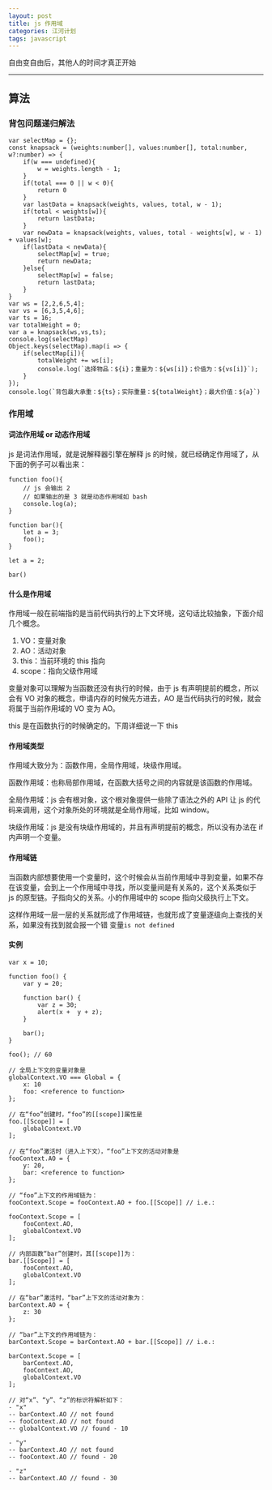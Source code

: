 ```yaml
---
layout: post
title: js 作用域
categories: 江河计划
tags: javascript
---
```


自由变自由后，其他人的时间才真正开始

<!--more-->

* * *

## 算法
### 背包问题递归解法

    var selectMap = {};
    const knapsack = (weights:number[], values:number[], total:number, w?:number) => {
        if(w === undefined){
            w = weights.length - 1;
        }
        if(total === 0 || w < 0){
            return 0
        }
        var lastData = knapsack(weights, values, total, w - 1);
        if(total < weights[w]){
            return lastData;
        }
        var newData = knapsack(weights, values, total - weights[w], w - 1) + values[w];
        if(lastData < newData){
            selectMap[w] = true;
            return newData;
        }else{
            selectMap[w] = false;
            return lastData;
        }
    }
    var ws = [2,2,6,5,4];
    var vs = [6,3,5,4,6];
    var ts = 16;
    var totalWeight = 0;
    var a = knapsack(ws,vs,ts);
    console.log(selectMap)
    Object.keys(selectMap).map(i => {
        if(selectMap[i]){
            totalWeight += ws[i];
            console.log(`选择物品：${i}；重量为：${ws[i]}；价值为：${vs[i]}`);
        }
    });
    console.log(`背包最大承重：${ts}；实际重量：${totalWeight}；最大价值：${a}`)
    
### 作用域
#### 词法作用域 or 动态作用域

js 是词法作用域，就是说解释器引擎在解释 js 的时候，就已经确定作用域了，从下面的例子可以看出来：

    function foo(){
        // js 会输出 2
        // 如果输出的是 3 就是动态作用域如 bash
        console.log(a);
    }
    
    function bar(){
        let a = 3;
        foo();
    }
    
    let a = 2;
    
    bar()
    
#### 什么是作用域

作用域一般在前端指的是当前代码执行的上下文环境，这句话比较抽象，下面介绍几个概念。

1. VO：变量对象
1. AO：活动对象
1. this：当前环境的 this 指向
1. scope：指向父级作用域

变量对象可以理解为当函数还没有执行的时候，由于 js 有声明提前的概念，所以会有 VO 对象的概念，申请内存的时候先方进去，AO 是当代码执行的时候，就会将属于当前作用域的 VO 变为 AO。

this 是在函数执行的时候确定的。下周详细说一下 this
    
#### 作用域类型

作用域大致分为：函数作用，全局作用域，块级作用域。

函数作用域：也称局部作用域，在函数大括号之间的内容就是该函数的作用域。

全局作用域：js 会有根对象，这个根对象提供一些除了语法之外的 API 让 js 的代码来调用，这个对象所处的环境就是全局作用域，比如 window。

块级作用域：js 是没有块级作用域的，并且有声明提前的概念，所以没有办法在 if 内声明一个变量。

#### 作用域链

当函数内部想要使用一个变量时，这个时候会从当前作用域中寻到变量，如果不存在该变量，会到上一个作用域中寻找，所以变量间是有关系的，这个关系类似于 js 的原型链。子指向父的关系。小的作用域中的 scope 指向父级执行上下文。

这样作用域一层一层的关系就形成了作用域链，也就形成了变量逐级向上查找的关系，如果没有找到就会报一个错 变量`is not defined`

#### 实例

    var x = 10;
     
    function foo() {
        var y = 20;
     
        function bar() {
            var z = 30;
            alert(x +  y + z);
        }
     
        bar();
    }
    
    foo(); // 60
    
    // 全局上下文的变量对象是
    globalContext.VO === Global = {
        x: 10
        foo: <reference to function>
    };
    
    // 在“foo”创建时，“foo”的[[scope]]属性是
    foo.[[Scope]] = [
        globalContext.VO
    ];
    
    // 在“foo”激活时（进入上下文），“foo”上下文的活动对象是
    fooContext.AO = {
        y: 20,
        bar: <reference to function>
    };
    
    // “foo”上下文的作用域链为：
    fooContext.Scope = fooContext.AO + foo.[[Scope]] // i.e.:
 
    fooContext.Scope = [
        fooContext.AO,
        globalContext.VO
    ];
    
    // 内部函数“bar”创建时，其[[scope]]为：
    bar.[[Scope]] = [
        fooContext.AO,
        globalContext.VO
    ];
    
    // 在“bar”激活时，“bar”上下文的活动对象为：
    barContext.AO = {
        z: 30
    };
    
    // “bar”上下文的作用域链为：
    barContext.Scope = barContext.AO + bar.[[Scope]] // i.e.:
 
    barContext.Scope = [
        barContext.AO,
        fooContext.AO,
        globalContext.VO
    ];
    
    // 对“x”、“y”、“z”的标识符解析如下：
    - "x"
    -- barContext.AO // not found
    -- fooContext.AO // not found
    -- globalContext.VO // found - 10
    
    - "y"
    -- barContext.AO // not found
    -- fooContext.AO // found - 20
    
    - "z"
    -- barContext.AO // found - 30
